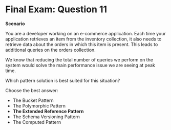# Final Exam: Question 11

**Scenario**

You are a developer working on an e-commerce application. Each time your application retrieves an item from the inventory collection, it also needs to retrieve data about the orders in which this item is present. This leads to additional queries on the orders collection.

We know that reducing the total number of queries we perform on the system would solve the main performance issue we are seeing at peak time.

Which pattern solution is best suited for this situation?

Choose the best answer:

- The Bucket Pattern
- The Polymorphic Pattern
- **The Extended Reference Pattern**
- The Schema Versioning Pattern
- The Computed Pattern